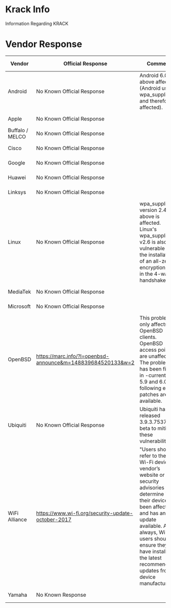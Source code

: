 # Krack Info
Information Regarding KRACK

# Vendor Response

| Vendor          | Official Response                                           | Comment                                                                                                                                                                                                                                                                           | Last Checked | Last Updated |
|-----------------|-------------------------------------------------------------|-----------------------------------------------------------------------------------------------------------------------------------------------------------------------------------------------------------------------------------------------------------------------------------|--------------|--------------|
| Android         | No Known Official Response                                  | Android 6.0 and above affected (Android uses wpa_supplicant and therefore is affected).                                                                                                                                                                                           | 2017-10-16   | 2017-10-16   |
| Apple           | No Known Official Response                                  |                                                                                                                                                                                                                                                                                   | 2017-10-16   | 2017-10-16   |
| Buffalo / MELCO | No Known Official Response                                  |                                                                                                                                                                                                                                                                                   | 2017-10-16   | 2017-10-16   |
| Cisco           | No Known Official Response                                  |                                                                                                                                                                                                                                                                                   | 2017-10-16   | 2017-10-16   |
| Google          | No Known Official Response                                  |                                                                                                                                                                                                                                                                                   | 2017-10-16   | 2017-10-16   |
| Huawei          | No Known Official Response                                  |                                                                                                                                                                                                                                                                                   | 2017-10-16   | 2017-10-16   |
| Linksys         | No Known Official Response                                  |                                                                                                                                                                                                                                                                                   | 2017-10-16   | 2017-10-16   |
| Linux           | No Known Official Response                                  | wpa_supplicant version 2.4 and above is affected. Linux's wpa_supplicant v2.6 is also vulnerable to the installation of an all-zero encryption key in the 4-way handshake.                                                                                                        | 2017-10-16   | 2017-10-16   |
| MediaTek        | No Known Official Response                                  |                                                                                                                                                                                                                                                                                   | 2017-10-16   | 2017-10-16   |
| Microsoft       | No Known Official Response                                  |                                                                                                                                                                                                                                                                                   | 2017-10-16   | 2017-10-16   |
| OpenBSD         | https://marc.info/?l=openbsd-announce&m=148839684520133&w=2 | This problem only affects OpenBSD clients. OpenBSD access points are unaffected. The problem has been fixed in -current. For 5.9 and 6.0 the following errata patches are available.                                                                                              | 2017-10-16   | 2017-10-16   |
| Ubiquiti        | No Known Official Response                                  | Ubiquiti has released 3.9.3.7537 in beta to mitigate these vulnerabilities.                                                                                                                                                                                                       | 2017-10-16   | 2017-10-16   |
| WiFi Alliance   | https://www.wi-fi.org/security-update-october-2017          | "Users should refer to their Wi-Fi device vendor’s website or security advisories to determine if their device has been affected and has an update available. As always, Wi-Fi users should ensure they have installed the latest recommended updates from device manufacturers." | 2017-10-16   | 2017-10-16   |
| Yamaha          | No Known Response                                           |                                                                                                                                                                                                                                                                                   | 2017-10-16   | 2017-10-16   |
